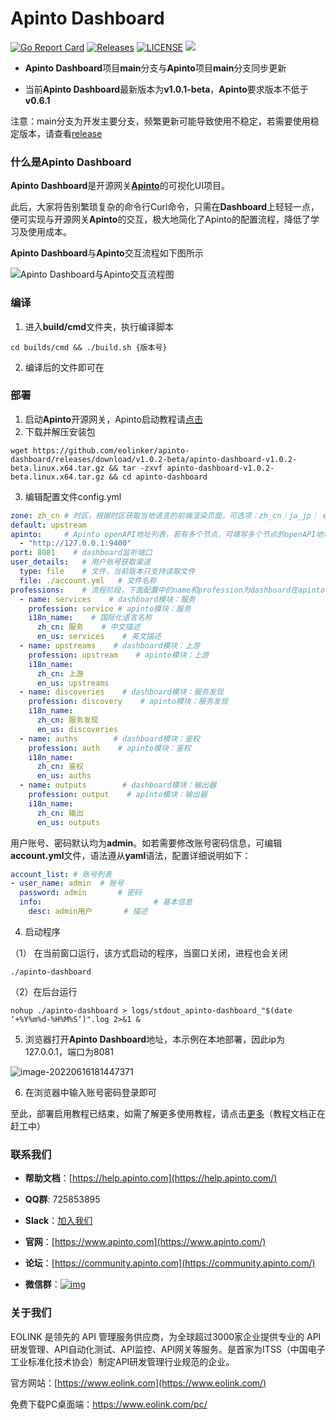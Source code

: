 # Apinto Dashboard

[![Go Report Card](https://goreportcard.com/badge/github.com/eolinker/apinto-dashboard)](https://goreportcard.com/report/github.com/eolinker/apinto-dashboard) [![Releases](https://img.shields.io/github/release/eolinker/apinto-dashboard/all.svg?style=flat-square)](https://github.com/eolinker/apinto-dashboard/releases) [![LICENSE](https://img.shields.io/github/license/eolinker/Apinto-dashboard.svg?style=flat-square)](https://github.com/eolinker/apinto-dashboard/blob/main/LICENSE) ![](https://shields.io/github/downloads/eolinker/apinto-dashboard/total)

* **Apinto Dashboard**项目**main**分支与**Apinto**项目**main**分支同步更新

* 当前**Apinto Dashboard**最新版本为**v1.0.1-beta**，**Apinto**要求版本不低于**v0.6.1**

注意：main分支为开发主要分支，频繁更新可能导致使用不稳定，若需要使用稳定版本，请查看[release](https://github.com/eolinker/apinto-dashboard/releases)


### 什么是Apinto Dashboard

**Apinto Dashboard**是开源网关[**Apinto**](https://github.com/eolinker/apinto)的可视化UI项目。

此后，大家将告别繁琐复杂的命令行Curl命令，只需在**Dashboard**上轻轻一点，便可实现与开源网关**Apinto**的交互，极大地简化了Apinto的配置流程，降低了学习及使用成本。

**Apinto Dashboard**与**Apinto**交互流程如下图所示

![Apinto Dashboard与Apinto交互流程图](http://data.eolinker.com/course/fJuUBps1c6317b59fcb35d659957c75b544dcaf27f8e2b7.jpeg)

### 编译

1. 进入**build/cmd**文件夹，执行编译脚本

```
cd builds/cmd && ./build.sh {版本号}
```

2. 编译后的文件即可在

### 部署

1. 启动**Apinto**开源网关，Apinto启动教程请[点击](https://github.com/eolinker/apinto/#get-start)
2. 下载并解压安装包

```
wget https://github.com/eolinker/apinto-dashboard/releases/download/v1.0.2-beta/apinto-dashboard-v1.0.2-beta.linux.x64.tar.gz && tar -zxvf apinto-dashboard-v1.0.2-beta.linux.x64.tar.gz && cd apinto-dashboard
```

3. 编辑配置文件config.yml

```yaml
zone: zh_cn # 时区，根据时区获取当地语言的前端渲染页面，可选项：zh_cn｜ja_jp｜ en_us，当前版本仅支持zh_cn
default: upstream
apinto:		# Apinto openAPI地址列表，若有多个节点，可填写多个节点的openAPI地址
  - "http://127.0.0.1:9400"   
port: 8081    # dashboard监听端口
user_details:	# 用户账号获取渠道
  type: file	# 文件，当前版本只支持读取文件
  file: ./account.yml	# 文件名称
professions:    # 流程阶段，下面配置中的name和profession为dashboard在apinto的映射名称，下述配置内容将会在dashboard导航栏中展现
  - name: services    # dashboard模块：服务
    profession: service # apinto模块：服务
    i18n_name:    # 国际化语言名称
      zh_cn: 服务    # 中文描述
      en_us: services    # 英文描述
  - name: upstreams    # dashboard模块：上游
    profession: upstream    # apinto模块：上游
    i18n_name:
      zh_cn: 上游
      en_us: upstreams
  - name: discoveries    # dashboard模块：服务发现
    profession: discovery    # apinto模块：服务发现
    i18n_name:
      zh_cn: 服务发现
      en_us: discoveries
  - name: auths        # dashboard模块：鉴权
    profession: auth    # apinto模块：鉴权
    i18n_name:
      zh_cn: 鉴权
      en_us: auths
  - name: outputs        # dashboard模块：输出器
    profession: output    # apinto模块：输出器
    i18n_name:
      zh_cn: 输出
      en_us: outputs
```

用户账号、密码默认均为**admin**。如若需要修改账号密码信息，可编辑**account.yml**文件，语法遵从**yaml**语法，配置详细说明如下：

```yaml
account_list: # 账号列表
- user_name: admin	# 账号
  password: admin		# 密码
  info:							# 基本信息
    desc: admin用户		# 描述
```

4. 启动程序

（1） 在当前窗口运行，该方式启动的程序，当窗口关闭，进程也会关闭

```
./apinto-dashboard
```

（2）在后台运行

``` 
nohup ./apinto-dashboard > logs/stdout_apinto-dashboard_"$(date ‘+%Y%m%d-%H%M%S‘)".log 2>&1 &
```

5. 浏览器打开**Apinto Dashboard**地址，本示例在本地部署，因此ip为127.0.0.1，端口为8081

![image-20220616181447371](https://user-images.githubusercontent.com/14105999/174442723-1fe42ac5-012c-4f60-b1ec-e147d8d8ca9b.png)

6. 在浏览器中输入账号密码登录即可

至此，部署启用教程已结束，如需了解更多使用教程，请点击[更多](https://help.apinto.com/docs/apinto-dashboard)（教程文档正在赶工中）

### 联系我们

- **帮助文档**：[https://help.apinto.com](https://help.apinto.com/)

- **QQ群**: 725853895
- **Slack**：[加入我们](https://join.slack.com/t/slack-zer6755/shared_invite/zt-u7wzqp1u-aNA0XK9Bdb3kOpN03jRmYQ)
- **官网**：[https://www.apinto.com](https://www.apinto.com/)
- **论坛**：[https://community.apinto.com](https://community.apinto.com/)
- **微信群**：[![img](https://user-images.githubusercontent.com/25589530/149860447-5879437b-3cda-4833-aee3-69a2e538e85d.png)](https://user-images.githubusercontent.com/25589530/149860447-5879437b-3cda-4833-aee3-69a2e538e85d.png)

### 关于我们

EOLINK 是领先的 API 管理服务供应商，为全球超过3000家企业提供专业的 API 研发管理、API自动化测试、API监控、API网关等服务。是首家为ITSS（中国电子工业标准化技术协会）制定API研发管理行业规范的企业。

官方网站：[https://www.eolink.com](https://www.eolink.com/)

免费下载PC桌面端：https://www.eolink.com/pc/
